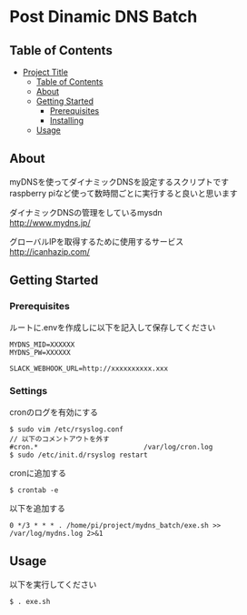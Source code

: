 # Post Dinamic DNS Batch

## Table of Contents

- [Project Title](#project-title)
  - [Table of Contents](#table-of-contents)
  - [About ](#about-)
  - [Getting Started ](#getting-started-)
    - [Prerequisites](#prerequisites)
    - [Installing](#installing)
  - [Usage ](#usage-)

## About <a name = "about"></a>

myDNSを使ってダイナミックDNSを設定するスクリプトです  
raspberry piなど使って数時間ごとに実行すると良いと思います

ダイナミックDNSの管理をしているmysdn  
http://www.mydns.jp/  

グローバルIPを取得するために使用するサービス  
http://icanhazip.com/  


## Getting Started <a name = "getting_started"></a>

### Prerequisites

ルートに.envを作成しに以下を記入して保存してください

```
MYDNS_MID=XXXXXX
MYDNS_PW=XXXXXX

SLACK_WEBHOOK_URL=http://xxxxxxxxxx.xxx
```

### Settings

cronのログを有効にする
```
$ sudo vim /etc/rsyslog.conf
// 以下のコメントアウトを外す
#cron.*                          /var/log/cron.log
$ sudo /etc/init.d/rsyslog restart
```

cronに追加する

```
$ crontab -e
```

以下を追加する
```
0 */3 * * * . /home/pi/project/mydns_batch/exe.sh >> /var/log/mydns.log 2>&1
```

## Usage <a name = "usage"></a>

以下を実行してください

```
$ . exe.sh
```

